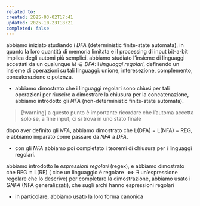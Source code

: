 ```yaml
---
related to:
created: 2025-03-02T17:41
updated: 2025-10-23T18:21
completed: false
---
```

abbiamo iniziato studiando i *DFA* (deterministic finite-state automata), in quanto la loro quantità di memoria limitata e il processing di input bit-a-bit implica degli automi più semplici.
abbiamo studiato l’insieme di linguaggi accettati da un qualunque $M \in DFA$: i *linguaggi regolari*, definendo un insieme di operazioni su tali linguaggi: unione, interesezione, complemento, concatenazione e potenza.
- abbiamo dimostrato che i linguaggi regolari sono chiusi per tali operazioni
per riuscire a dimostrare la chiusura per la concatenazione, abbiamo introdotto gli *NFA* (non-deterministic finite-state automata).
>[!warning] a questo punto è importante ricordare che l’automa accetta solo se, a fine input, ci si trova in uno stato finale

dopo aver definito gli *NFA*, abbiamo dimostrato che $\text{L(DFA)  = L(NFA) = REG}$, e abbiamo imparato come passare da *NFA* a *DFA*.
- con gli *NFA* abbiamo poi completato i teoremi di chiusura per i linguaggi regolari.

abbiamo introdotto le *espressioni regolari* (regex), e abbiamo dimostrato che $\text{REG} = \text{L(RE)}$ ( cioe $\text{un linguaggio è regolare } \iff \exists \text{ un'espressione regolare che lo descrive}$)
per completare la dimostrazione, abbiamo usato i *GNFA* (NFA generalizzati), che sugli archi hanno espressioni regolari
- in particolare, abbiamo usato la loro forma canonica
